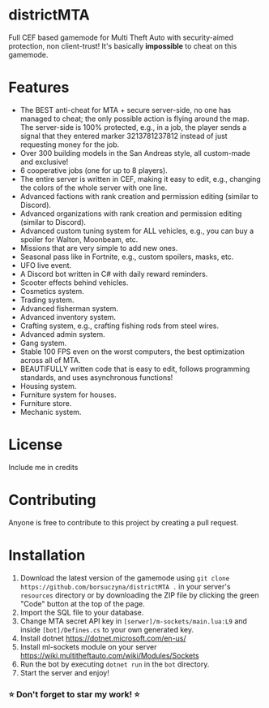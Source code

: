 # districtMTA
Full CEF based gamemode for Multi Theft Auto with security-aimed protection, non client-trust!
It's basically **impossible** to cheat on this gamemode.

# Features
- The BEST anti-cheat for MTA + secure server-side, no one has managed to cheat; the only possible action is flying around the map. The server-side is 100% protected, e.g., in a job, the player sends a signal that they entered marker 3213781237812 instead of just requesting money for the job.  
- Over 300 building models in the San Andreas style, all custom-made and exclusive!  
- 6 cooperative jobs (one for up to 8 players).  
- The entire server is written in CEF, making it easy to edit, e.g., changing the colors of the whole server with one line.  
- Advanced factions with rank creation and permission editing (similar to Discord).  
- Advanced organizations with rank creation and permission editing (similar to Discord).  
- Advanced custom tuning system for ALL vehicles, e.g., you can buy a spoiler for Walton, Moonbeam, etc.  
- Missions that are very simple to add new ones.  
- Seasonal pass like in Fortnite, e.g., custom spoilers, masks, etc.  
- UFO live event.  
- A Discord bot written in C# with daily reward reminders.  
- Scooter effects behind vehicles.  
- Cosmetics system.  
- Trading system.  
- Advanced fisherman system.  
- Advanced inventory system.  
- Crafting system, e.g., crafting fishing rods from steel wires.  
- Advanced admin system.  
- Gang system.  
- Stable 100 FPS even on the worst computers, the best optimization across all of MTA.  
- BEAUTIFULLY written code that is easy to edit, follows programming standards, and uses asynchronous functions!  
- Housing system.  
- Furniture system for houses.  
- Furniture store.  
- Mechanic system.

# License
Include me in credits

# Contributing
Anyone is free to contribute to this project by creating a pull request.

# Installation
1. Download the latest version of the gamemode using `git clone https://github.com/borsuczyna/districtMTA .` in your server's `resources` directory or by downloading the ZIP file by clicking the green "Code" button at the top of the page.
2. Import the SQL file to your database.
3. Change MTA secret API key in `[serwer]/m-sockets/main.lua:L9` and inside `[bot]/Defines.cs` to your own generated key.
4. Install dotnet https://dotnet.microsoft.com/en-us/
5. Install ml-sockets module on your server https://wiki.multitheftauto.com/wiki/Modules/Sockets
6. Run the bot by executing `dotnet run` in the `bot` directory.
7. Start the server and enjoy!

### ⭐ Don't forget to star my work! ⭐
